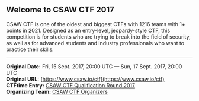 
## Welcome to CSAW CTF 2017

CSAW CTF is one of the oldest and biggest CTFs with 1216 teams with 1+ points in 2021. Designed as an entry-level, jeopardy-style CTF, this competition is for students who are trying to break into the field of security, as well as for advanced students and industry professionals who want to practice their skills.

---
**Original Date:** Fri, 15 Sept. 2017, 20:00 UTC — Sun, 17 Sept. 2017, 20:00 UTC<br>
**Original URL:** [https://www.csaw.io/ctf](https://www.csaw.io/ctf)<br>
**CTFtime Entry:** [CSAW CTF Qualification Round 2017](https://ctftime.org/event/488/)<br>
**Organizing Team:** [CSAW CTF Organizers](https://ctftime.org/team/2488)<brs>
<!-- [Official Site](https://www.csaw.io/ctf) -->
